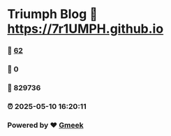 # Triumph Blog :link: https://7r1UMPH.github.io 
### :page_facing_up: [62](https://7r1UMPH.github.io/tag.html) 
### :speech_balloon: 0 
### :hibiscus: 829736 
### :alarm_clock: 2025-05-10 16:20:11 
### Powered by :heart: [Gmeek](https://github.com/Meekdai/Gmeek)

